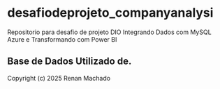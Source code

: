 # desafiodeprojeto_companyanalysi
Repositorio para desafio de projeto DIO Integrando Dados com MySQL Azure e Transformando com Power BI

## Base de Dados Utilizado de.
Copyright (c) 2025 Renan Machado
